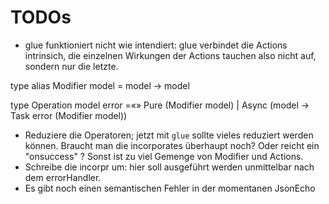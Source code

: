 # TODOs

- glue funktioniert nicht wie intendiert: glue verbindet die Actions intrinsich, die einzelnen Wirkungen der Actions tauchen also nicht auf, sondern nur die letzte.

type alias Modifier model = model -> model

type Operation model error =«»
                 Pure  (Modifier model)
               | Async (model -> Task error (Modifier model))

- Reduziere die Operatoren; jetzt mit `glue` sollte vieles reduziert werden können. Braucht man die incorporates überhaupt noch? Oder reicht ein "onsuccess" ? Sonst ist zu viel Gemenge von Modifier und Actions.
- Schreibe die incorpr um: hier soll ausgeführt werden unmittelbar nach dem errorHandler.
- Es gibt noch einen semantischen Fehler in der momentanen JsonEcho
